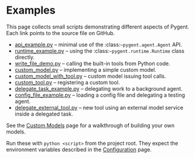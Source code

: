 # Examples

This page collects small scripts demonstrating different aspects of Pygent. Each link points to the source file on GitHub.

- [api_example.py](https://github.com/marianochaves/pygent/blob/main/examples/api_example.py) &ndash; minimal use of the :class:`~pygent.agent.Agent` API.
- [runtime_example.py](https://github.com/marianochaves/pygent/blob/main/examples/runtime_example.py) &ndash; using the :class:`~pygent.runtime.Runtime` class directly.
- [write_file_demo.py](https://github.com/marianochaves/pygent/blob/main/examples/write_file_demo.py) &ndash; calling the built-in tools from Python code.
- [custom_model.py](https://github.com/marianochaves/pygent/blob/main/examples/custom_model.py) &ndash; implementing a simple custom model.
- [custom_model_with_tool.py](https://github.com/marianochaves/pygent/blob/main/examples/custom_model_with_tool.py) &ndash; custom model issuing tool calls.
- [custom_tool.py](https://github.com/marianochaves/pygent/blob/main/examples/custom_tool.py) &ndash; registering a custom tool.
- [delegate_task_example.py](https://github.com/marianochaves/pygent/blob/main/examples/delegate_task_example.py) &ndash; delegating work to a background agent.
- [config_file_example.py](https://github.com/marianochaves/pygent/blob/main/examples/config_file_example.py) &ndash; loading a config file and delegating a testing agent.
- [delegate_external_tool.py](https://github.com/marianochaves/pygent/blob/main/examples/delegate_external_tool.py) &ndash; new tool using an external model service inside a delegated task.

See the [Custom Models](custom-models.md) page for a walkthrough of building your own models.

Run these with `python <script>` from the project root. They expect the environment variables described in the [Configuration](configuration.md) page.
